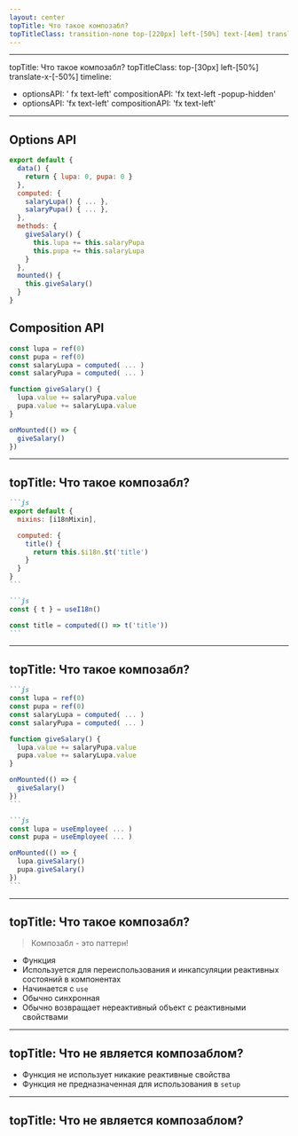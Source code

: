 ```yaml
---
layout: center
topTitle: Что такое композабл?
topTitleClass: transition-none top-[220px] left-[50%] text-[4em] translate-x-[-50%] w-max
---
```


---
topTitle: Что такое композабл?
topTitleClass: top-[30px] left-[50%] translate-x-[-50%]
timeline:
  - optionsAPI: ' fx text-left'
    compositionAPI: 'fx text-left -popup-hidden'
  - optionsAPI: 'fx text-left'
    compositionAPI: 'fx text-left'
---

<div class="grid grid-cols-2 gap-4 mt-15">

<div :class="t.optionsAPI">
<h2 class="mb-4 text-center block w-full">Options API</h2>

```js
export default {
  data() {
    return { lupa: 0, pupa: 0 }
  },
  computed: {
    salaryLupa() { ... },
    salaryPupa() { ... },
  },
  methods: {
    giveSalary() {
      this.lupa += this.salaryPupa
      this.pupa += this.salaryLupa
    }
  },
  mounted() {
    this.giveSalary()
  }
}
```

</div>

<div :class="t.compositionAPI">
<h2 class="mb-4 text-center block w-full">Composition API</h2>

```js
const lupa = ref(0)
const pupa = ref(0)
const salaryLupa = computed( ... )
const salaryPupa = computed( ... )

function giveSalary() {
  lupa.value += salaryPupa.value
  pupa.value += salaryLupa.value
}

onMounted(() => {
  giveSalary()
})
```

</div>
</div>

---
topTitle: Что такое композабл?
---

````md magic-move
```js
export default {
  mixins: [i18nMixin],

  computed: {
    title() {
      return this.$i18n.$t('title')
    }
  }
}
```

```js
const { t } = useI18n()

const title = computed(() => t('title'))
```
````

---
topTitle: Что такое композабл?
---

````md magic-move
```js
const lupa = ref(0)
const pupa = ref(0)
const salaryLupa = computed( ... )
const salaryPupa = computed( ... )

function giveSalary() {
  lupa.value += salaryPupa.value
  pupa.value += salaryLupa.value
}

onMounted(() => {
  giveSalary()
})
```

```js
const lupa = useEmployee( ... )
const pupa = useEmployee( ... )

onMounted(() => {
  lupa.giveSalary()
  pupa.giveSalary()
})
```
````

---
topTitle: Что такое композабл?
---

> Композабл - это паттерн!

- Функция
- Используется для переиспользования и инкапсуляции реактивных состояний в компонентах
- Начинается с `use`
- Обычно синхронная
- Обычно возвращает нереактивный объект с реактивными свойствами

---
topTitle: Что не является композаблом?
---

- Функция не использует никакие реактивные свойства
- Функция не предназначенная для использования в `setup`

---
topTitle: Что не является композаблом?
---

